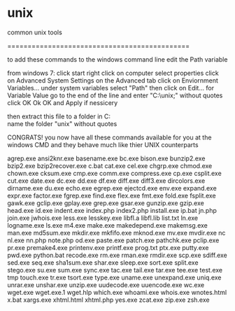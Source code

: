 unix
====

common unix tools

=============================================


to add these commands to the windows command line edit the Path variable

from windows 7:
click start
right click on computer
select properties
click on Advanced System Settings
on the Advanced tab click on Enviornment Variables...
under system variables select "Path"
then click on Edit...
for Variable Value go to the end of the line and enter "C:\unix;"
without quotes
click OK Ok OK and Apply if nessicery

then extract this file to a folder in C:\
name the folder "unix" without quotes

CONGRATS! you now have all these commands available for you at the windows CMD and they behave much like thier UNIX counterparts

agrep.exe
ansi2knr.exe
basename.exe
bc.exe
bison.exe
bunzip2.exe
bzip2.exe
bzip2recover.exe
c.bat
cat.exe
cel.exe
chgrp.exe
chmod.exe
chown.exe
cksum.exe
cmp.exe
comm.exe
compress.exe
cp.exe
csplit.exe
cut.exe
date.exe
dc.exe
dd.exe
df.exe
diff.exe
diff3.exe
dircolors.exe
dirname.exe
du.exe
echo.exe
egrep.exe
ejectcd.exe
env.exe
expand.exe
expr.exe
factor.exe
fgrep.exe
find.exe
flex.exe
fmt.exe
fold.exe
fsplit.exe
gawk.exe
gclip.exe
gplay.exe
grep.exe
gsar.exe
gunzip.exe
gzip.exe
head.exe
id.exe
indent.exe
index.php
index2.php
install.exe
ip.bat
jn.php
join.exe
jwhois.exe
less.exe
lesskey.exe
libfl.a
libfl.lib
list.txt
ln.exe
logname.exe
ls.exe
m4.exe
make.exe
makedepend.exe
makemsg.exe
man.exe
md5sum.exe
mkdir.exe
mkfifo.exe
mknod.exe
mv.exe
mvdir.exe
nc
nl.exe
nn.php
note.php
od.exe
paste.exe
patch.exe
pathchk.exe
pclip.exe
pr.exe
premake4.exe
printenv.exe
printf.exe
prog.txt
ptx.exe
putty.exe
pwd.exe
python.bat
recode.exe
rm.exe
rman.exe
rmdir.exe
scp.exe
sdiff.exe
sed.exe
seq.exe
sha1sum.exe
shar.exe
sleep.exe
sort.exe
split.exe
stego.exe
su.exe
sum.exe
sync.exe
tac.exe
tail.exe
tar.exe
tee.exe
test.exe
tmp
touch.exe
tr.exe
tsort.exe
type.exe
uname.exe
unexpand.exe
uniq.exe
unrar.exe
unshar.exe
unzip.exe
uudecode.exe
uuencode.exe
wc.exe
wget.exe
wget.exe.1
wget.hlp
which.exe
whoami.exe
whois.exe
wnotes.html
x.bat
xargs.exe
xhtml.html
xhtml.php
yes.exe
zcat.exe
zip.exe
zsh.exe

